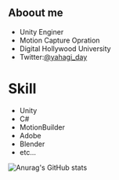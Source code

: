 ## Aboout me
- Unity Enginer
- Motion Capture Opration
- Digital Hollywood University
- Twitter:[@yahagi_day](https://twitter.com/yahagi_day)

# Skill
- Unity
- C#
- MotionBuilder
- Adobe
- Blender
- etc...


![Anurag's GitHub stats](https://github-readme-stats.vercel.app/api?username=yahagi-day&count_private=true&show_icons=true&theme=merko)
